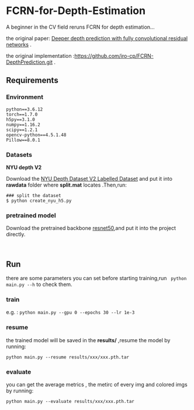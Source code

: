 # FCRN-for-Depth-Estimation
A beginner in the CV field reruns FCRN for depth estimation...

the original paper: [Deeper depth prediction with fully convolutional residual networks](https://arxiv.org/abs/1606.00373) .

the original implementation :https://github.com/iro-cp/FCRN-DepthPrediction.git .

## Requirements
### Environment
```
python==3.6.12
torch==1.7.0
h5py==3.1.0
numpy==1.16.2
scipy==1.2.1
opencv-python==4.5.1.48
Pillow==8.0.1
```
### Datasets
**NYU depth V2**

Download the [NYU Depth Dataset V2 Labelled Dataset](http://horatio.cs.nyu.edu/mit/silberman/nyu_depth_v2/nyu_depth_v2_labeled.mat)  and put it into  **rawdata**  folder where **split.mat** locates .Then,run:

```shell
### split the dataset
$ python create_nyu_h5.py  
```

### pretrained model

Download the pretrained backbone [resnet50](https://download.pytorch.org/models/resnet50-19c8e357.pth),and put it into the project directly.

<BR/>

## Run
there are some parameters you can set before starting training,run ``` python main.py --h``` to check them.
### train
e.g. : ```python main.py --gpu 0 --epochs 30 --lr 1e-3```
### resume
the trained model will be saved in the **results/** ,resume the model by running:

``` python main.py --resume results/xxx/xxx.pth.tar  ```
### evaluate
you can get the average metrics , the metirc of every img and colored imgs by running:

``` python main.py --evaluate results/xxx/xxx.pth.tar  ```
